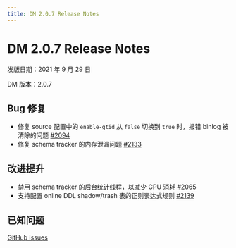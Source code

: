 ```yaml
---
title: DM 2.0.7 Release Notes
---
```


# DM 2.0.7 Release Notes

发版日期：2021 年 9 月 29 日

DM 版本：2.0.7

## Bug 修复

- 修复 source 配置中的 `enable-gtid` 从 `false` 切换到 `true` 时，报错 binlog 被清除的问题 [#2094](https://github.com/pingcap/dm/pull/2094)
- 修复 schema tracker 的内存泄漏问题 [#2133](https://github.com/pingcap/dm/pull/2133)

## 改进提升

- 禁用 schema tracker 的后台统计线程，以减少 CPU 消耗 [#2065](https://github.com/pingcap/dm/pull/2065)
- 支持配置 online DDL shadow/trash 表的正则表达式规则 [#2139](https://github.com/pingcap/dm/pull/2139)

## 已知问题

[GitHub issues](https://github.com/pingcap/dm/issues?q=is%3Aissue+label%3Aaffected-v2.0.7)
